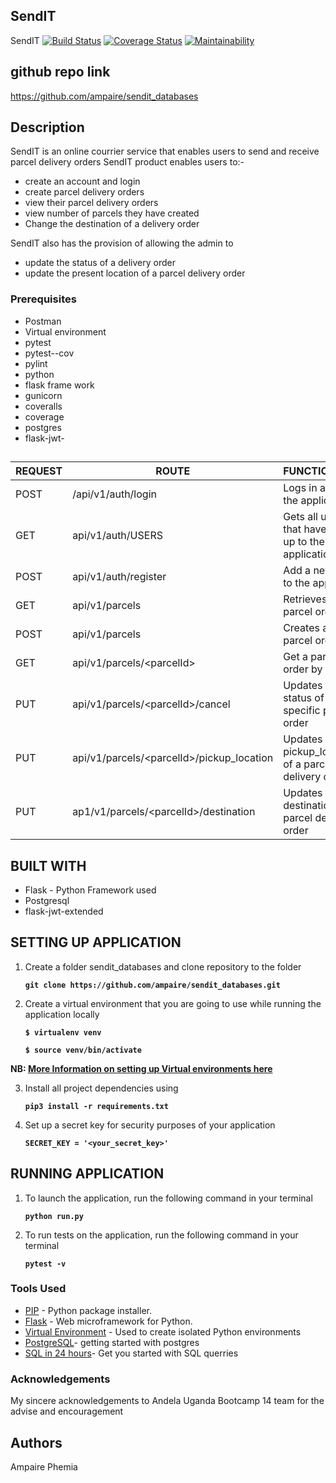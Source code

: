 ## SendIT

SendIT
[![Build Status](https://travis-ci.org/ampaire/sendit_databases.svg?branch=develop)](https://travis-ci.org/ampaire/sendit_databases)
[![Coverage Status](https://coveralls.io/repos/github/ampaire/sendit_databases/badge.svg?branch=ch_code_smells)](https://coveralls.io/github/ampaire/sendit_databases?branch=ch_code_smells)
[![Maintainability](https://api.codeclimate.com/v1/badges/478addc5447a153336a1/maintainability)](https://codeclimate.com/github/ampaire/sendit_databases/maintainability)
## github repo link
https://github.com/ampaire/sendit_databases

## Description
SendIT is an online courrier service that enables users to send and receive parcel delivery orders
SendIT product enables users to:-
*  create an account and login
*  create parcel delivery orders
*  view their parcel delivery orders
*  view number of parcels they have created
*  Change the destination of a delivery order

SendIT also has the provision of allowing the admin to
*  update the status of a delivery order
* update the present location of a parcel delivery order

### Prerequisites
 * Postman
 * Virtual environment
 * pytest
 * pytest--cov
 * pylint
 * python
 * flask frame work
 * gunicorn
 * coveralls
 * coverage
 * postgres
 * flask-jwt-

##
| REQUEST | ROUTE | FUNCTIONALITY |
| ------- | ----- | ------------- |
| POST | /api/v1/auth/login | Logs in a user to the application|
| GET | api/v1/auth/USERS | Gets all users that have signed up to the application |
| POST | api/v1/auth/register | Add a new user to the application |
| GET | api/v1/parcels | Retrieves all parcel orders|
| POST | api/v1/parcels | Creates a new parcel order |
| GET | api/v1/parcels/&lt;parcelId&gt; | Get a parcel order by id |
| PUT | api/v1/parcels/&lt;parcelId&gt;/cancel | Updates the status of a specific parcel order  |
| PUT | api/v1/parcels/&lt;parcelId&gt;/pickup_location | Updates the pickup_location of a parcel delivery order |
| PUT | ap1/v1/parcels/&lt;parcelId&gt;/destination | Updates the destination of a parcel delivery order|

## BUILT WITH

* Flask - Python Framework used
* Postgresql
* flask-jwt-extended

## SETTING UP APPLICATION

1. Create a folder sendit_databases and clone repository to the folder

    **```git clone https://github.com/ampaire/sendit_databases.git```**

2. Create a virtual environment that you are going to use while running the application locally

    **```$ virtualenv venv```**

    **```$ source venv/bin/activate```**

**NB: [More Information on setting up Virtual environments here](https://packaging.python.org/guides/installing-using-pip-and-virtualenv/)**

3. Install all project dependencies using

    **```pip3 install -r requirements.txt```**

4. Set up a secret key for security purposes of your application

    **```SECRET_KEY = '<your_secret_key>'```**

## RUNNING APPLICATION

1.  To launch the application, run the following command in your terminal

    **```python run.py```**


2. To run tests on the application, run the following command in your terminal

    **```pytest -v```**



### Tools Used

* [PIP](https://pip.pypa.io/en/stable/) - Python package installer.
* [Flask](http://flask.pocoo.org/) - Web microframework for Python.
* [Virtual Environment](https://virtualenv.pypa.io/en/stable/) - Used to create isolated Python environments
* [PostgreSQL](https://www.postgresql.org/docs/)- getting started with postgres
* [SQL in 24 hours](http://www.allitebooks.com/sql-in-24-hours-sams-teach-yourself-6th-edition/)- Get you started with SQL querries



### Acknowledgements
My sincere acknowledgements to Andela Uganda Bootcamp 14 team for the advise and encouragement
## Authors

Ampaire Phemia